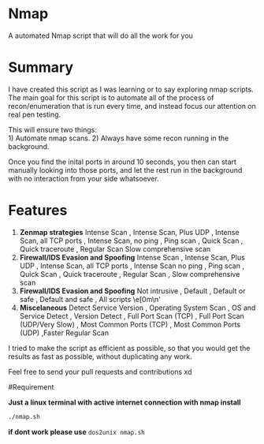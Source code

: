 # Nmap
A automated Nmap script that will do all the work for you 

# Summary
I have created this script as I was learning or to say exploring nmap scripts.  
The main goal for this script is to automate all of the process of recon/enumeration that is run every time, and instead focus our attention on real pen testing.  
  
This will ensure two things:  
	1) Automate nmap scans. 
	2) Always have some recon running in the background. 

Once you find the inital ports in around 10 seconds, you then can start manually looking into those ports, and let the rest run in the background with no interaction from your side whatsoever.  
  

# Features 
1. **Zenmap strategies**  Intense Scan , Intense Scan, Plus UDP , Intense Scan, all TCP ports , Intense Scan, no ping , Ping scan , Quick Scan , Quick traceroute , Regular Scan Slow comprehensive scan
1. **Firewall/IDS Evasion and Spoofing**  Intense Scan , Intense Scan, Plus UDP , Intense Scan, all TCP ports , Intense Scan no ping , Ping scan , Quick Scan , Quick traceroute , Regular Scan , Slow comprehensive scan
1. **Firewall/IDS Evasion and Spoofing**  Not intrusive , Default , Default or safe , Default and safe , All scripts \e[0m\n'
1. **Miscelaneous**  Detect Service Version , Operating System Scan , OS and Service Detect , Version Detect , Full Port Scan (TCP) , Full Port Scan (UDP/Very Slow) , Most Common Ports (TCP) , Most Common Ports (UDP) ,Faster Regular Scan 

I tried to make the script as efficient as possible, so that you would get the results as fast as possible, without duplicating any work.  

Feel free to send your pull requests and contributions xd
  

#Requirement

**Just a linux terminal with active internet connection with nmap install**
```bash 
./nmap.sh
```
**if dont work please use**
`dos2unix nmap.sh`

